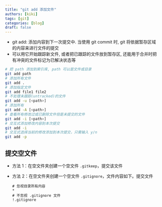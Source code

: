 ```yaml
---
title: "git add 添加文件"
authors: [kiki]
tags: [git]
categories: [blog]
draft: false
---
```


- git add: 添加内容到下一次提交中. 当使用 git commit 时, git 将依据暂存区域的内容来进行文件的提交
- 可以用它开始跟踪新文件, 或者把已跟踪的文件放到暂存区, 还能用于合并时把有冲突的文件标记为已解决状态等

```sh
# 把 path 添加到索引库, path 可以是文件或目录
git add path
# 添加所有文件
git add .
# 添加指定文件
git add file1 file2
# 不处理未跟踪(untracked)的文件
git add -u [<path>]
# 添加所有
git add -A [<path>]
# 查看所有修改过或已删除文件但是未提交的文件
git add -i [<path>]
# 交互式添加修改内容到本次提交
git add -i
# 交互式选择当前的修改添加到本次提交，只需输入 y/n
git add -p
```

## 提交空文件

- 方法 1：在空文件夹创建一个空文件 `.gitkeep`，提交该文件
- 方法 2：在空文件夹创建一个空文件 `.gitignore`，文件内容如下。提交文件

  ```text
  # 忽视目录所有内容
  *
  # 不忽视 .gitignore 文件
  !.gitignore
  ```
